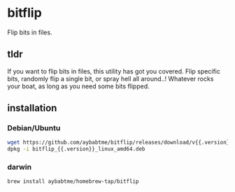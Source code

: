 # bitflip

Flip bits in files.

## tldr

If you want to flip bits in files, this utility has got you covered. Flip specific bits, randomly flip a single bit, or spray hell all around..! Whatever rocks your boat, as long as you need some bits flipped.

## installation

### Debian/Ubuntu

```bash
wget https://github.com/aybabtme/bitflip/releases/download/v{{.version}}/bitflip_{{.version}}_linux_amd64.deb
dpkg -i bitflip_{{.version}}_linux_amd64.deb
```

### darwin

```bash
brew install aybabtme/homebrew-tap/bitflip
```